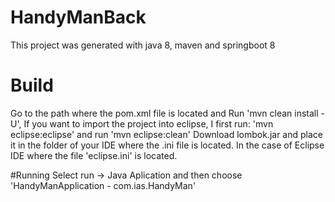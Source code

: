 # HandyManBack

This project was generated with java 8, maven and springboot 8

# Build
 Go to the path where the pom.xml file is located and Run 'mvn clean install -U', 
 If you want to import the project into eclipse, I first run:  'mvn eclipse:eclipse' and run 'mvn eclipse:clean'
 Download lombok.jar and place it in the folder of your IDE where the .ini file is located.
 In the case of Eclipse IDE where the file 'eclipse.ini' is located.
 
#Running 
Select run -> Java Aplication and then choose 'HandyManApplication - com.ias.HandyMan'
 
 
 
